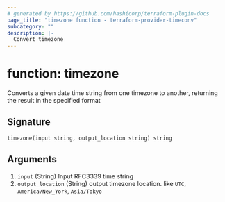 ```yaml
---
# generated by https://github.com/hashicorp/terraform-plugin-docs
page_title: "timezone function - terraform-provider-timeconv"
subcategory: ""
description: |-
  Convert timezone
---
```


# function: timezone

Converts a given date time string from one timezone to another, returning the result in the specified format



## Signature

<!-- signature generated by tfplugindocs -->
```text
timezone(input string, output_location string) string
```

## Arguments

<!-- arguments generated by tfplugindocs -->
1. `input` (String) Input RFC3339 time string
1. `output_location` (String) output timezone location. like `UTC`, `America/New_York`, `Asia/Tokyo`

